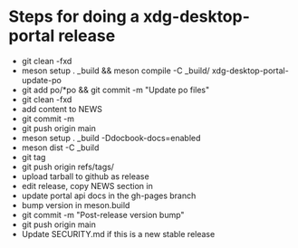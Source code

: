 # Steps for doing a xdg-desktop-portal release

 - git clean -fxd
 - meson setup . _build && meson compile -C _build/ xdg-desktop-portal-update-po
 - git add po/*po &&  git commit -m "Update po files"
 - git clean -fxd
 - add content to NEWS
 - git commit -m <version>
 - git push origin main
 - meson setup . _build -Ddocbook-docs=enabled 
 - meson dist -C _build
 - git tag <version>
 - git push origin refs/tags/<version>
 - upload tarball to github as release
 - edit release, copy NEWS section in
 - update portal api docs in the gh-pages branch
 - bump version in meson.build
 - git commit -m "Post-release version bump"
 - git push origin main
 - Update SECURITY.md if this is a new stable release

